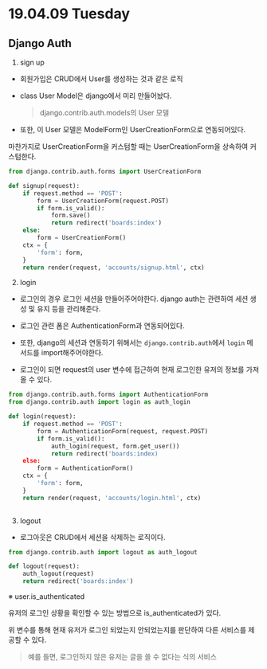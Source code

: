 # 19.04.09 Tuesday

## Django Auth

1. sign up

- 회원가입은 CRUD에서 User를 생성하는 것과 같은 로직

- class User Model은 django에서 미리 만들어놨다.

  >  django.contrib.auth.models의 User 모델

- 또한, 이 User 모델은 ModelForm인 UserCreationForm으로 연동되어있다.

마찬가지로 UserCreationForm을 커스텀할 때는 UserCreationForm을 상속하여 커스텀한다.

```python
from django.contrib.auth.forms import UserCreationForm

def signup(request):
	if request.method == 'POST':
		form = UserCreationForm(request.POST)
		if form.is_valid():
			form.save()
			return redirect('boards:index')
	else:
		form = UserCreationForm()
	ctx = {
        'form': form,
	}
	return render(request, 'accounts/signup.html', ctx)
```

2. login

- 로그인의 경우 로그인 세션을 만들어주어야한다. django auth는 관련하여 세션 생성 및 유지 등을 관리해준다.

- 로그인 관련 폼은 AuthenticationForm과 연동되어있다.
- 또한, django의 세션과 연동하기 위해서는 `django.contrib.auth`에서 `login` 메서드를 import해주어야한다.
- 로그인이 되면 request의 user 변수에 접근하여 현재 로그인한 유저의 정보를 가져올 수 있다.

```python
from django.contrib.auth.forms import AuthenticationForm
from django.contrib.auth import login as auth_login

def login(request):
	if request.method == 'POST':
		form = AuthenticationForm(request, request.POST)
		if form.is_valid():
			auth_login(request, form.get_user())
			return redirect('boards:index)
	else:
		form = AuthenticationForm()
	ctx = {
        'form': form,
	}
	return render(request, 'accounts/login.html', ctx)
		
```

3. logout

- 로그아웃은 CRUD에서 세션을 삭제하는 로직이다.

```python
from django.contrib.auth import logout as auth_logout

def logout(request):
	auth_logout(request)
	return redirect('boards:index')
```

※ user.is_authenticated

유저의 로그인 상황을 확인할 수 있는 방법으로 is_authenticated가 있다.

위 변수를 통해 현재 유저가 로그인 되었는지 안되었는지를 판단하여 다른 서비스를 제공할 수 있다.

> 예를 들면, 로그인하지 않은 유저는 글을 쓸 수 없다는 식의 서비스



